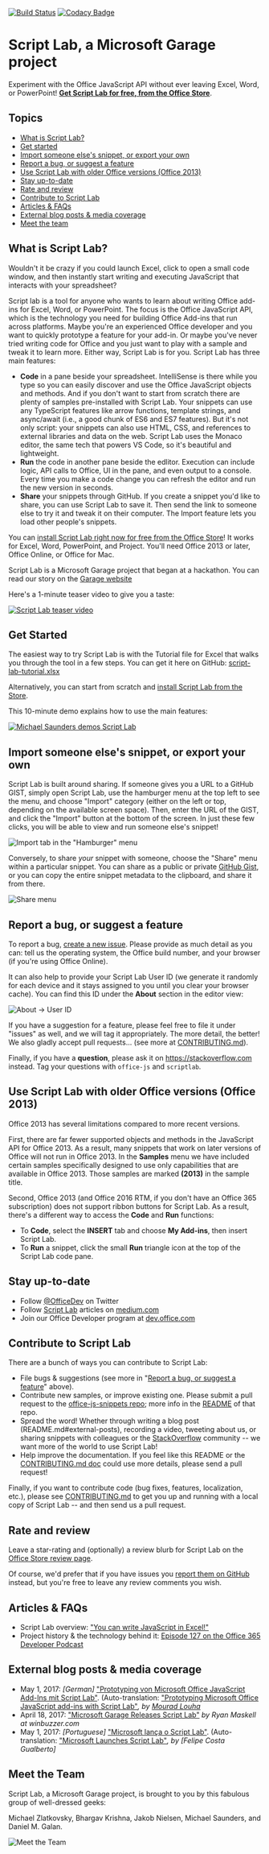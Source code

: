 [![Build Status](https://travis-ci.com/OfficeDev/script-lab.svg?token=zKp5xy2SuSortMzv5Pqc&branch=master)](https://travis-ci.com/OfficeDev/script-lab)
[![Codacy Badge](https://api.codacy.com/project/badge/Grade/2bd3136187484835afb55a961451b81a)](https://www.codacy.com/app/WrathOfZombies/script-lab_2?utm_source=github.com&amp;utm_medium=referral&amp;utm_content=OfficeDev/script-lab&amp;utm_campaign=Badge_Grade)
<a id="top"></a>
# Script Lab, a Microsoft Garage project
Experiment with the Office JavaScript API without ever leaving Excel, Word, or PowerPoint! [**Get Script Lab for free, from the Office Store**](https://store.office.com/app.aspx?assetid=WA104380862).

## Topics
* [What is Script Lab?](README.md#what-is)
* [Get started](README.md/#get-started)
* [Import someone else's snippet, or export your own](README.md#import)
* [Report a bug, or suggest a feature](README.md#report-bug)
* [Use Script Lab with older Office versions (Office 2013)](README.md/#office-2013)
* [Stay up-to-date](README.md/#up-to-date)
* [Rate and review](README.md#rate-and-review)
* [Contribute to Script Lab](README.md#contribute)
* [Articles & FAQs](README.md/#articles)
* [External blog posts & media coverage](README.md/#external-posts)
* [Meet the team](README.md/#meet-the-team)

<a id="what-is"></a>
## What is Script Lab?

Wouldn't it be crazy if you could launch Excel, click to open a small code window, and then instantly start writing and executing JavaScript that interacts with your spreadsheet?

Script lab is a tool for anyone who wants to learn about writing Office add-ins for Excel, Word, or PowerPoint. The focus is the Office JavaScript API, which is the technology you need for building Office Add-ins that run across platforms. Maybe you're an experienced Office developer and you want to quickly prototype a feature for your add-in. Or maybe you've never tried writing code for Office and you just want to play with a sample and tweak it to learn more. Either way, Script Lab is for you.
Script Lab has three main features:
* **Code** in a pane beside your spreadsheet. IntelliSense is there while you type so you can easily discover and use the Office JavaScript objects and methods. And if you don't want to start from scratch there are plenty of samples pre-installed with Script Lab. Your snippets can use any TypeScript features like arrow functions, template strings, and async/await (i.e., a good chunk of ES6 and ES7 features). But it's not only script: your snippets can also use HTML, CSS, and references to external libraries and data on the web. Script Lab uses the Monaco editor, the same tech that powers VS Code, so it's beautiful and lightweight.
* **Run** the code in another pane beside the edlitor. Execution can include logic, API calls to Office, UI in the pane, and even output to a console. Every time you make a code change you can refresh the editor and run the new version in seconds.
* **Share** your snippets through GitHub. If you create a snippet you'd like to share, you can use Script Lab to save it. Then send the link to someone else to try it and tweak it on their computer. The Import feature lets you load other people's snippets.

You can [install Script Lab right now for free from the Office Store](https://store.office.com/app.aspx?assetid=WA104380862)! It works for Excel, Word, PowerPoint, and Project. You'll need Office 2013 or later, Office Online, or Office for Mac.

Script Lab is a Microsoft Garage project that began at a hackathon. You can read our story on the [Garage website](https://www.microsoft.com/en-us/garage/project-details.aspx?project=script-lab)

Here's a 1-minute teaser video to give you a taste:

[![Script Lab teaser video](.github/images/screenshot-wide-youtube.png "Script Lab teaser video")](https://aka.ms/scriptlabvideo)

<a id="get-started"></a>
## Get Started

The easiest way to try Script Lab is with the Tutorial file for Excel that walks you through the tool in a few steps. You can get it here on GitHub: [script-lab-tutorial.xlsx](https://github.com/OfficeDev/script-lab/blob/master/src/client/assets/documents/script-lab-tutorial.xlsx)

Alternatively, you can start from scratch and [install Script Lab from the Store](https://store.office.com/app.aspx?assetid=WA104380862).

This 10-minute demo explains how to use the main features:

[![Michael Saunders demos Script Lab](.github/images/demoscreenshot-youtube.png "Michael Saunders demos Script Lab")](https://youtu.be/V85_97G7VA4)

<a id="import"></a>
## Import someone else's snippet, or export your own

Script Lab is built around sharing.  If someone gives you a URL to a GitHub GIST, simply open Script Lab, use the hamburger menu at the top left to see the menu, and choose "Import" category (either on the left or top, depending on the available screen space). Then, enter the URL of the GIST, and click the "Import" button at the bottom of the screen.  In just these few clicks, you will be able to view and run someone else's snippet!

![Import tab in the "Hamburger" menu](.github/images/import-snippet.jpg)

Conversely, to share *your* snippet with someone, choose the "Share" menu within a particular snippet. You can share as a public or private [GitHub Gist](https://help.github.com/articles/about-gists/), or you can copy the entire snippet metadata to the clipboard, and share it from there.

![Share menu](.github/images/share.jpg)

<a id="report-bug"></a>
## Report a bug, or suggest a feature

To report a bug, [create a new issue](https://github.com/OfficeDev/script-lab/issues/new). Please provide as much detail as you can: tell us the operating system, the Office build number, and your browser (if you're using Office Online).

It can also help to provide your Script Lab User ID (we generate it randomly for each device and it stays assigned to you until you clear your browser cache). You can find this ID under the **About** section in the editor view:

![About -> User ID](.github/images/screenshot-about-user-id.jpg)

If you have a suggestion for a feature, please feel free to file it under "issues" as well, and we will tag it appropriately.  The more detail, the better!  We also gladly accept pull requests... (see more at [CONTRIBUTING.md](CONTRIBUTING.md)).

Finally, if you have a **question**, please ask it on <https://stackoverflow.com> instead. Tag your questions with `office-js` and `scriptlab`.

<a id="office-2013"></a>
## Use Script Lab with older Office versions (Office 2013)
Office 2013 has several limitations compared to more recent versions.

First, there are far fewer supported objects and methods in the JavaScript API for Office 2013. As a result, many snippets that work on later versions of Office will not run in Office 2013. In the **Samples** menu we have included certain samples specifically designed to use only capabilities that are available in Office 2013. Those samples are marked **(2013)** in the sample title.

Second, Office 2013 (and Office 2016 RTM, if you don't have an Office 365 subscription) does not support ribbon buttons for Script Lab. As a result, there's a different way to access the **Code** and **Run** functions:
* To **Code**, select the **INSERT** tab and choose **My Add-ins**, then insert Script Lab.
* To **Run** a snippet, click the small **Run** triangle icon at the top of the Script Lab code pane.

<a id="up-to-date"></a>
## Stay up-to-date
* Follow [@OfficeDev](https://twitter.com/OfficeDev) on Twitter
* Follow [Script Lab](https://medium.com/script-lab) articles on [medium.com](https://medium.com/script-lab)
* Join our Office Developer program at [dev.office.com](https://dev.office.com/)

<a id="contribute"></a>
## Contribute to Script Lab

There are a bunch of ways you can contribute to Script Lab:

* File bugs & suggestions (see more in "[Report a bug, or suggest a feature](README.md#report-bug)" above).
* Contribute new samples, or improve existing one. Please submit a pull request to the [office-js-snippets repo](https://github.com/OfficeDev/office-js-snippets); more info in the [README](https://github.com/OfficeDev/office-js-snippets/blob/master/README.md) of that repo.
* Spread the word!  Whether through writing a blog post (README.md#external-posts), recording a video, tweeting about us, or sharing snippets with colleagues or the [StackOverflow](https://stackoverflow.com/questions/tagged/office-js) community -- we want more of the world to use Script Lab!
* Help improve the documentation. If you feel like this README or the [CONTRIBUTING.md doc](CONTRIBUTING.md) could use more details, please send a pull request!

Finally, if you want to contribute code (bug fixes, features, localization, etc.), please see [CONTRIBUTING.md](CONTRIBUTING.md) to get you up and running with a local copy of Script Lab -- and then send us a pull request.

<a id="rate-and-review"></a>
## Rate and review

Leave a star-rating and (optionally) a review blurb for Script Lab on the [Office Store review page](https://store.office.com/writereview.aspx?assetid=WA104380862).

Of course, we'd prefer that if you have issues you [report them on GitHub](https://github.com/OfficeDev/script-lab/issues/new) instead, but you're free to leave any review comments you wish.

<a id="articles"></a>
## Articles & FAQs

* Script Lab overview: ["You can write JavaScript in Excel!"](https://medium.com/script-lab/you-can-write-javascript-in-excel-4ba588a948bd)
* Project history & the technology behind it: [Episode 127 on the Office 365 Developer Podcast](https://blogs.office.com/2017/04/20/episode-127-new-script-lab-office-add-michael-zlatkovsky-bhargav-krishna-office-365-developer-podcast/)

<a id="external-posts"></a>
## External blog posts & media coverage

* May 1, 2017: *[German]* ["Prototyping von Microsoft Office JavaScript Add-Ins mit Script Lab"](http://www.excel-ticker.de/prototyping-von-microsoft-office-javascript-add-ins-mit-script-lab/).  (Auto-translation: ["Prototyping Microsoft Office JavaScript add-ins with Script Lab"](http://www.microsofttranslator.com/bv.aspx?&lo=TP&from=de&to=en&a=http%3A%2F%2Fwww.excel-ticker.de%2Fprototyping-von-microsoft-office-javascript-add-ins-mit-script-lab%2F)*, by [Mourad Louha](https://twitter.com/maninweb)*
* April 18, 2017: ["Microsoft Garage Releases Script Lab"](https://winbuzzer.com/2017/04/18/microsoft-garage-releases-script-lab-tool-test-javascript-apis-inside-office-suite-xcxwbn/ ) *by Ryan Maskell at winbuzzer.com*
* May 1, 2017: *[Portuguese]* ["Microsoft lança o Script Lab"](http://mlf.net.br/blog/microsoft-lanca-o-script-labs/).  (Auto-translation: ["Microsoft Launches Script Lab"](http://www.microsofttranslator.com/bv.aspx?from=pt&to=en&a=http%3A%2F%2Fmlf.net.br%2Fblog%2Fmicrosoft-lanca-o-script-labs%2F)*, by [Felipe Costa Gualberto]*

<a id="meet-the-team"></a>
## Meet the Team

Script Lab, a Microsoft Garage project, is brought to you by this fabulous group of well-dressed geeks:

Michael Zlatkovsky, Bhargav Krishna, Jakob Nielsen, Michael Saunders, and Daniel M. Galan.

![Meet the Team](.github/images/team.jpg)
